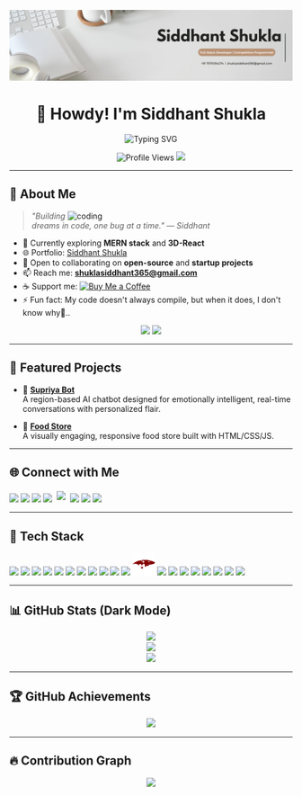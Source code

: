 ![logo](https://github.com/siddhantshukla108/siddhantshukla108/blob/main/cp%20(1).jpeg)

<h1 align="center">👋 Howdy! I'm Siddhant Shukla</h1>
<p align="center">
  <img src="https://readme-typing-svg.herokuapp.com?font=Fira+Code&size=22&pause=1000&center=true&vCenter=true&color=00FFFF&width=800&lines=MERN+Stack+Specialist+%7C+Backend+Craftsman;Java+%26+DSA+Evangelist+%7C+System+Design+Thinker;Competitive+Programming+Gladiator+%7C+Open+Source+Contributor" alt="Typing SVG" />
</p>

<p align="center">
  <img src="https://komarev.com/ghpvc/?username=siddhantshukla108&label=Profile%20views&color=ff69b4&style=flat-square" alt="Profile Views" />
  <a href="https://x.com/siddhant_shuk1a" target="_blank">
    <img src="https://img.shields.io/badge/follow%20@siddhant_shuk1a-1da1f2?style=flat-square&logo=x&logoColor=white" />
  </a>
</p>

---

## 🌌 About Me

<img align="right" alt="coding" width="400"  src="https://user-images.githubusercontent.com/55389276/140866485-8fb1c876-9a8f-4d6a-98dc-08c4981eaf70.gif" />

> _"Building dreams in code, one bug at a time."_ — *Siddhant*

- 🔭 Currently exploring **MERN stack** and **3D-React**
- 🌐 Portfolio: [Siddhant Shukla](https://siddhantshukla-portfolio.netlify.app/)
- 👯 Open to collaborating on **open-source** and **startup projects**
- 📫 Reach me: **shuklasiddhant365@gmail.com**
- ☕ Support me: [![Buy Me a Coffee](https://img.shields.io/badge/Buy%20Me%20a%20Coffee-FFDD00?style=flat-square&logo=buy-me-a-coffee&logoColor=black)](https://www.buymeacoffee.com/siddhantshukla)
- ⚡ Fun fact: My code doesn't always compile, but when it does, I don't know why🧐..

<p align="center">
  <img src="https://img.shields.io/badge/Theme-Dark--Mode-000000?style=for-the-badge&logo=github&logoColor=white" />
  <img src="https://img.shields.io/badge/Theme-Light--Mode-ffffff?style=for-the-badge&logo=github&logoColor=black" />
</p>

---

## 🚀 Featured Projects

- 🎯 **[Supriya Bot](https://supriya-bot.netlify.app/)**  
  A region-based AI chatbot designed for emotionally intelligent, real-time conversations with personalized flair.

- 🎯 **[Food Store](https://siddhantshukla108.github.io/Food-Store/)**  
  A visually engaging, responsive food store built with HTML/CSS/JS.

---

## 🌐 Connect with Me

<p align="left">
  <a href="https://x.com/siddhant_shuk1a"><img src="https://skillicons.dev/icons?i=twitter" width="35" /></a>
  <a href="https://www.linkedin.com/in/siddhant-shukla108/"><img src="https://skillicons.dev/icons?i=linkedin" width="35" /></a>
  <a href="https://instagram.com/daringadi"><img src="https://skillicons.dev/icons?i=instagram" width="35" /></a>
<a href="https://www.youtube.com/@reel_is_real"><img src="https://upload.wikimedia.org/wikipedia/commons/0/09/YouTube_full-color_icon_(2017).svg" width="35" /></a>
  <a href="https://www.codechef.com/users/siddhantshu108"><img src="https://cdn.jsdelivr.net/npm/simple-icons@v9/icons/codechef.svg" width="35" style="background:white; padding:4px;     border-radius:5px;" /></a>
  <a href="https://www.hackerrank.com/shuklasiddhant31"><img src="https://cdn.worldvectorlogo.com/logos/hackerrank.svg" width="35" /></a>
  <a href="https://codeforces.com/profile/siddhantshukla108"><img src="https://raw.githubusercontent.com/rahuldkjain/github-profile-readme-generator/master/src/images/icons/Social/codeforces.svg" width="35" /></a>
  <a href="https://leetcode.com/siddhantshukla108/"><img src="https://upload.wikimedia.org/wikipedia/commons/1/19/LeetCode_logo_black.png" width="35" /></a>
</p>

---

## 🧰 Tech Stack

<p align="left">
  <a href="https://developer.mozilla.org/en-US/docs/Web/HTML"><img src="https://skillicons.dev/icons?i=html" width="40"/></a>
  <a href="https://developer.mozilla.org/en-US/docs/Web/CSS"><img src="https://skillicons.dev/icons?i=css" width="40"/></a>
  <a href="https://developer.mozilla.org/en-US/docs/Web/JavaScript"><img src="https://skillicons.dev/icons?i=javascript" width="40"/></a>
  <a href="https://www.typescriptlang.org/"><img src="https://skillicons.dev/icons?i=typescript" width="40"/></a>
  <a href="https://reactjs.org/"><img src="https://skillicons.dev/icons?i=react" width="40"/></a>
  <a href="https://nextjs.org/"><img src="https://skillicons.dev/icons?i=nextjs" width="40"/></a>
  <a href="https://vitejs.dev/"><img src="https://skillicons.dev/icons?i=vite" width="40"/></a>
  <a href="https://tailwindcss.com/"><img src="https://skillicons.dev/icons?i=tailwind" width="40"/></a>
  <a href="https://nodejs.org/"><img src="https://skillicons.dev/icons?i=nodejs" width="40"/></a>
  <a href="https://expressjs.com/"><img src="https://skillicons.dev/icons?i=express" width="40"/></a>
  <a href="https://www.mongodb.com/"><img src="https://skillicons.dev/icons?i=mongodb" width="40"/></a>
  <a href="https://mongoosejs.com/"><img src="https://raw.githubusercontent.com/devicons/devicon/master/icons/mongoose/mongoose-original.svg" width="40" /></a>
  <a href="https://www.postman.com/"><img src="https://skillicons.dev/icons?i=postman" width="40"/></a>
  <a href="https://www.python.org/"><img src="https://skillicons.dev/icons?i=python" width="40"/></a>
  <a href="https://www.cprogramming.com/"><img src="https://skillicons.dev/icons?i=c" width="40"/></a>
  <a href="https://www.java.com/"><img src="https://skillicons.dev/icons?i=java" width="40"/></a>
  <a href="https://git-scm.com/"><img src="https://skillicons.dev/icons?i=git" width="40"/></a>
  <a href="https://github.com/"><img src="https://skillicons.dev/icons?i=github" width="40"/></a>
  <a href="https://code.visualstudio.com/"><img class="tech-icon" src="https://skillicons.dev/icons?i=vscode" width="40"/></a>
  <a href="https://www.jetbrains.com/idea/"><img class="tech-icon" src="https://skillicons.dev/icons?i=idea" width="40"/></a>
</p>

---

## 📊 GitHub Stats (Dark Mode)

<p align="center">
  <img src="https://github-readme-stats.vercel.app/api/top-langs?username=siddhantshukla108&show_icons=true&locale=en&layout=compact&theme=tokyonight" />
  <br />
  <img src="https://github-readme-stats.vercel.app/api?username=siddhantshukla108&show_icons=true&locale=en&theme=tokyonight" />
  <br />
  <img src="https://github-readme-streak-stats.herokuapp.com?user=siddhantshukla108&theme=tokyonight&hide_border=false" />
</p>

---

## 🏆 GitHub Achievements

<p align="center">
  <img src="https://github-profile-trophy.vercel.app/?username=siddhantshukla108&theme=tokyonight&no-frame=true&title=Stars,Followers,Commit,Issues,PullRequest,Repositories,Contributions" />
</p>

---

## 🔥 Contribution Graph

<p align="center">
  <img src="https://github-readme-activity-graph.vercel.app/graph?username=siddhantshukla108&theme=tokyonight&area=true" />
</p>
